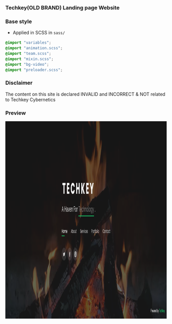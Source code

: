 ### Techkey(OLD BRAND) Landing page Website

### Base style

- Applied in SCSS in `sass/`

```css
@import "variables";
@import "animation.scss";
@import "team.scss";
@import "mixin.scss";
@import "bg-video";
@import "preloader.scss";
```

### Disclaimer

The content on this site is declared INVALID and INCORRECT & NOT related to Techkey Cybernetics

### Preview

 <a href="https://github.com/aknjoroge/Three.js-setup.git">
    <img src="https://github.com/aknjoroge/Techkey-Landing-UI/blob/master/assets/img.png" alt="Logo" width="1366" height="615">
  </a>
